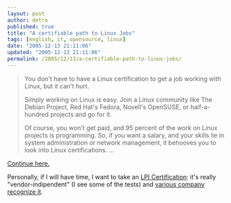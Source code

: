 ```yaml
---
layout: post
author: detro
published: true
title: "A certifiable path to Linux Jobs"
tags: [english, it, opensource, linux]
date: "2005-12-13 21:11:06"
updated: "2005-12-13 21:11:06"
permalink: /2005/12/13/a-certifiable-path-to-linux-jobs/
---
```


<blockquote>You don't have to have a Linux certification to get a job working with Linux, but it can't hurt.

Simply working on Linux is easy. Join a Linux community like The Debian Project, Red Hat's Fedora, Novell's OpenSUSE, or half-a-hundred projects and go for it.

Of course, you won't get paid, and 95 percent of the work on Linux projects is programming. So, if you want a salary, and your skills lie in system administration or network management, it behooves you to look into Linux certifications.
...</blockquote>
<a href="http://www.linux-watch.com/news/NS8086042393.html">Continue here.</a>

Personally, if I will have time, I want to take an <a href="http://www.lpi.org/">LPI Certification</a>: it's really "vendor-indipendent" (I see some of the tests) and <a href="http://www.lpi.org/en/why_lpi.html">various company recognize it</a>.

